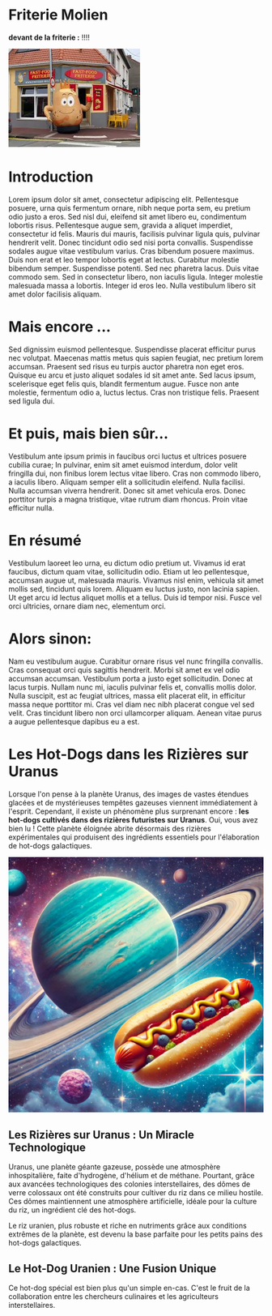 # Friterie Molien

**devant de la friterie :** !!!!

![Friterie](img/friterie.jpg)

# Introduction

Lorem ipsum dolor sit amet, consectetur adipiscing elit. Pellentesque posuere, urna quis fermentum ornare, nibh neque porta sem, eu pretium odio justo a eros. Sed nisl dui, eleifend sit amet libero eu, condimentum lobortis risus. Pellentesque augue sem, gravida a aliquet imperdiet, consectetur id felis. Mauris dui mauris, facilisis pulvinar ligula quis, pulvinar hendrerit velit. Donec tincidunt odio sed nisi porta convallis. Suspendisse sodales augue vitae vestibulum varius. Cras bibendum posuere maximus. Duis non erat et leo tempor lobortis eget at lectus. Curabitur molestie bibendum semper. Suspendisse potenti. Sed nec pharetra lacus. Duis vitae commodo sem. Sed in consectetur libero, non iaculis ligula. Integer molestie malesuada massa a lobortis. Integer id eros leo. Nulla vestibulum libero sit amet dolor facilisis aliquam.

# Mais encore ...

Sed dignissim euismod pellentesque. Suspendisse placerat efficitur purus nec volutpat. Maecenas mattis metus quis sapien feugiat, nec pretium lorem accumsan. Praesent sed risus eu turpis auctor pharetra non eget eros. Quisque eu arcu et justo aliquet sodales id sit amet ante. Sed lacus ipsum, scelerisque eget felis quis, blandit fermentum augue. Fusce non ante molestie, fermentum odio a, luctus lectus. Cras non tristique felis. Praesent sed ligula dui.

# Et puis, mais bien sûr...

Vestibulum ante ipsum primis in faucibus orci luctus et ultrices posuere cubilia curae; In pulvinar, enim sit amet euismod interdum, dolor velit fringilla dui, non finibus lorem lectus vitae libero. Cras non commodo libero, a iaculis libero. Aliquam semper elit a sollicitudin eleifend. Nulla facilisi. Nulla accumsan viverra hendrerit. Donec sit amet vehicula eros. Donec porttitor turpis a magna tristique, vitae rutrum diam rhoncus. Proin vitae efficitur nulla.

# En résumé

Vestibulum laoreet leo urna, eu dictum odio pretium ut. Vivamus id erat faucibus, dictum quam vitae, sollicitudin odio. Etiam ut leo pellentesque, accumsan augue ut, malesuada mauris. Vivamus nisl enim, vehicula sit amet mollis sed, tincidunt quis lorem. Aliquam eu luctus justo, non lacinia sapien. Ut eget arcu id lectus aliquet mollis et a tellus. Duis id tempor nisi. Fusce vel orci ultricies, ornare diam nec, elementum orci.

# Alors sinon:

Nam eu vestibulum augue. Curabitur ornare risus vel nunc fringilla convallis. Cras consequat orci quis sagittis hendrerit. Morbi sit amet ex vel odio accumsan accumsan. Vestibulum porta a justo eget sollicitudin. Donec at lacus turpis. Nullam nunc mi, iaculis pulvinar felis et, convallis mollis dolor. Nulla suscipit, est ac feugiat ultrices, massa elit placerat elit, in efficitur massa neque porttitor mi. Cras vel diam nec nibh placerat congue vel sed velit. Cras tincidunt libero non orci ullamcorper aliquam. Aenean vitae purus a augue pellentesque dapibus eu a est.



# Les Hot-Dogs dans les Rizières sur Uranus


Lorsque l'on pense à la planète Uranus, des images de vastes étendues glacées et de mystérieuses tempêtes gazeuses viennent immédiatement à l'esprit. Cependant, il existe un phénomène plus surprenant encore : **les hot-dogs cultivés dans des rizières futuristes sur Uranus**. Oui, vous avez bien lu ! Cette planète éloignée abrite désormais des rizières expérimentales qui produisent des ingrédients essentiels pour l'élaboration de hot-dogs galactiques.

![uranus](img/hotdog_uranus.jpg)

## Les Rizières sur Uranus : Un Miracle Technologique

Uranus, une planète géante gazeuse, possède une atmosphère inhospitalière, faite d'hydrogène, d'hélium et de méthane. Pourtant, grâce aux avancées technologiques des colonies interstellaires, des dômes de verre colossaux ont été construits pour cultiver du riz dans ce milieu hostile. Ces dômes maintiennent une atmosphère artificielle, idéale pour la culture du riz, un ingrédient clé des hot-dogs. 

Le riz uranien, plus robuste et riche en nutriments grâce aux conditions extrêmes de la planète, est devenu la base parfaite pour les petits pains des hot-dogs galactiques.

## Le Hot-Dog Uranien : Une Fusion Unique

Ce hot-dog spécial est bien plus qu'un simple en-cas. C'est le fruit de la collaboration entre les chercheurs culinaires et les agriculteurs interstellaires. 
